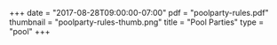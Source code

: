 +++
date = "2017-08-28T09:00:00-07:00"
pdf = "poolparty-rules.pdf"
thumbnail = "poolparty-rules-thumb.png"
title = "Pool Parties"
type = "pool"
+++

